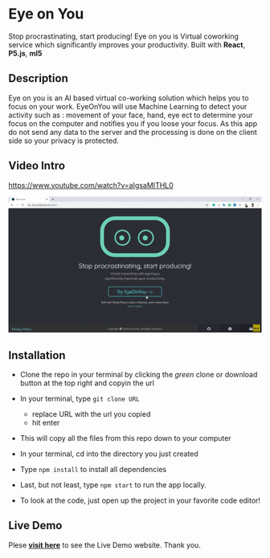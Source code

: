 # Eye on You

Stop procrastinating, start producing! Eye on you is Virtual coworking service which significantly improves your productivity. Built with **React**, **P5.js**, **ml5**

## Description

Eye on you is an AI based virtual co-working solution which helps you to focus on your work. EyeOnYou will use Machine Learning to detect your activity such as : movement of your face, hand, eye ect to determine your focus on the computer and notifies you if you loose your focus. As this app do not send any data to the server and the processing is done on the client side so your privacy is protected.

## Video Intro

https://www.youtube.com/watch?v=aIgsaMITHL0

![Eye on you](demo/eyeonyoudemo.gif)

## Installation

-   Clone the repo in your terminal by clicking the _green_ clone or download button at the top right and copyin the url
-   In your terminal, type `git clone URL`
    -   replace URL with the url you copied
    -   hit enter
-   This will copy all the files from this repo down to your computer
-   In your terminal, cd into the directory you just created
-   Type `npm install` to install all dependencies
-   Last, but not least, type `npm start` to run the app locally.

-   To look at the code, just open up the project in your favorite code editor!

## Live Demo

Plese **[visit here](https://eou.sudiptobaral.com/#/)** to see the Live Demo website. Thank you.
